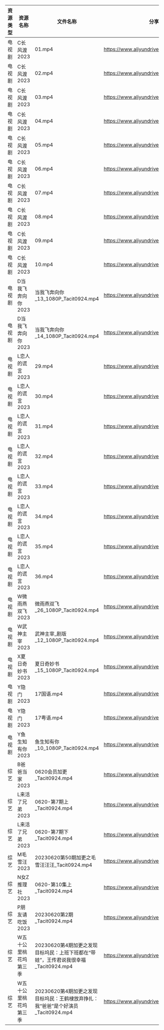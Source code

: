 | 资源类型 | 资源名称        | 文件名称                                                   | 分享链接                                      | 更新时间       |
| ---- | ----------- | ------------------------------------------------------ | ----------------------------------------- | ---------- |
| 电视剧  | C长风渡2023    | 01.mp4                                                 | https://www.aliyundrive.com/s/bgfs3rS69iP | 2023-06-21 |
| 电视剧  | C长风渡2023    | 02.mp4                                                 | https://www.aliyundrive.com/s/bgfs3rS69iP | 2023-06-21 |
| 电视剧  | C长风渡2023    | 03.mp4                                                 | https://www.aliyundrive.com/s/bgfs3rS69iP | 2023-06-21 |
| 电视剧  | C长风渡2023    | 04.mp4                                                 | https://www.aliyundrive.com/s/bgfs3rS69iP | 2023-06-21 |
| 电视剧  | C长风渡2023    | 05.mp4                                                 | https://www.aliyundrive.com/s/bgfs3rS69iP | 2023-06-21 |
| 电视剧  | C长风渡2023    | 06.mp4                                                 | https://www.aliyundrive.com/s/bgfs3rS69iP | 2023-06-21 |
| 电视剧  | C长风渡2023    | 07.mp4                                                 | https://www.aliyundrive.com/s/bgfs3rS69iP | 2023-06-21 |
| 电视剧  | C长风渡2023    | 08.mp4                                                 | https://www.aliyundrive.com/s/bgfs3rS69iP | 2023-06-21 |
| 电视剧  | C长风渡2023    | 09.mp4                                                 | https://www.aliyundrive.com/s/bgfs3rS69iP | 2023-06-21 |
| 电视剧  | C长风渡2023    | 10.mp4                                                 | https://www.aliyundrive.com/s/bgfs3rS69iP | 2023-06-21 |
| 电视剧  | D当我飞奔向你2023 | 当我飞奔向你_13_1080P_Tacit0924.mp4                          | https://www.aliyundrive.com/s/YhMD33vkgca | 2023-06-21 |
| 电视剧  | D当我飞奔向你2023 | 当我飞奔向你_14_1080P_Tacit0924.mp4                          | https://www.aliyundrive.com/s/YhMD33vkgca | 2023-06-21 |
| 电视剧  | L恋人的谎言2023  | 29.mp4                                                 | https://www.aliyundrive.com/s/37r8fwJ2qq4 | 2023-06-21 |
| 电视剧  | L恋人的谎言2023  | 30.mp4                                                 | https://www.aliyundrive.com/s/37r8fwJ2qq4 | 2023-06-21 |
| 电视剧  | L恋人的谎言2023  | 31.mp4                                                 | https://www.aliyundrive.com/s/37r8fwJ2qq4 | 2023-06-21 |
| 电视剧  | L恋人的谎言2023  | 32.mp4                                                 | https://www.aliyundrive.com/s/37r8fwJ2qq4 | 2023-06-21 |
| 电视剧  | L恋人的谎言2023  | 33.mp4                                                 | https://www.aliyundrive.com/s/37r8fwJ2qq4 | 2023-06-21 |
| 电视剧  | L恋人的谎言2023  | 34.mp4                                                 | https://www.aliyundrive.com/s/37r8fwJ2qq4 | 2023-06-21 |
| 电视剧  | L恋人的谎言2023  | 35.mp4                                                 | https://www.aliyundrive.com/s/37r8fwJ2qq4 | 2023-06-21 |
| 电视剧  | L恋人的谎言2023  | 36.mp4                                                 | https://www.aliyundrive.com/s/37r8fwJ2qq4 | 2023-06-21 |
| 电视剧  | W微雨燕双飞2023  | 微雨燕双飞_26_1080P_Tacit0924.mp4                           | https://www.aliyundrive.com/s/Uvq8Q8wJXgg | 2023-06-21 |
| 电视剧  | W武神主宰2023   | 武神主宰_剧版_12_1080P_Tacit0924.mp4                         | https://www.aliyundrive.com/s/ob4cvT33feM | 2023-06-21 |
| 电视剧  | X夏日奇妙书2023  | 夏日奇妙书_15_1080P_Tacit0924.mp4                           | https://www.aliyundrive.com/s/x7rCFpAvm6R | 2023-06-21 |
| 电视剧  | Y隐门2023     | 17国语.mp4                                               | https://www.aliyundrive.com/s/3hQ1KUe4HeE | 2023-06-21 |
| 电视剧  | Y隐门2023     | 17粤语.mp4                                               | https://www.aliyundrive.com/s/3hQ1KUe4HeE | 2023-06-21 |
| 电视剧  | Y鱼生知有你2023  | 鱼生知有你_10_1080P_Tacit0924.mp4                           | https://www.aliyundrive.com/s/PtcvTV9b9k4 | 2023-06-21 |
| 综艺   | B爸爸当家2023   | 0620会员加更_Tacit0924.mp4                                 | https://www.aliyundrive.com/s/SqHa3g1TkvY | 2023-06-21 |
| 综艺   | L来活了兄弟2023  | 0620-第7期上_Tacit0924.mp4                                | https://www.aliyundrive.com/s/84p43QwL9GW | 2023-06-21 |
| 综艺   | L来活了兄弟2023  | 0620-第7期下_Tacit0924.mp4                                | https://www.aliyundrive.com/s/84p43QwL9GW | 2023-06-21 |
| 综艺   | M毛雪汪2023    | 20230620第50期加更之毛雪汪汪汪_Tacit0924.mp4                     | https://www.aliyundrive.com/s/asPqfgPRqAg | 2023-06-21 |
| 综艺   | N女Z推理社2023  | 0620-第10集上_Tacit0924.mp4                               | https://www.aliyundrive.com/s/RA6dKYNxzLz | 2023-06-21 |
| 综艺   | P朋友请吃饭2023  | 20230620第2期_Tacit0924.mp4                              | https://www.aliyundrive.com/s/A2Z3HKrT65s | 2023-06-21 |
| 综艺   | W五十公里桃花坞第三季 | 20230620第4期加更之发现目标坞民：上班下班都在“带娃”，王传君说我很幸福_Tacit0924.mp4 | https://www.aliyundrive.com/s/UM8vBhV25fT | 2023-06-21 |
| 综艺   | W五十公里桃花坞第三季 | 20230620第4期加更之发现目标坞民：王鹤棣放弃挣扎：我“爸爸”是个好演员_Tacit0924.mp4  | https://www.aliyundrive.com/s/UM8vBhV25fT | 2023-06-21 |
